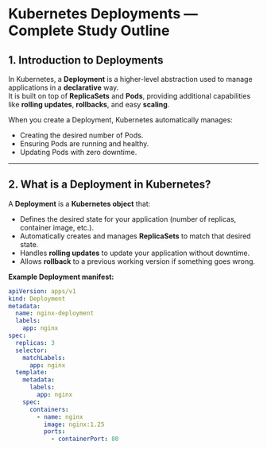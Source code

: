 # Kubernetes Deployments — Complete Study Outline

## 1. Introduction to Deployments

In Kubernetes, a **Deployment** is a higher-level abstraction used to manage applications in a **declarative** way.  
It is built on top of **ReplicaSets** and **Pods**, providing additional capabilities like **rolling updates**, **rollbacks**, and easy **scaling**.

When you create a Deployment, Kubernetes automatically manages:
- Creating the desired number of Pods.
- Ensuring Pods are running and healthy.
- Updating Pods with zero downtime.

---

## 2. What is a Deployment in Kubernetes?

A **Deployment** is a **Kubernetes object** that:
- Defines the desired state for your application (number of replicas, container image, etc.).
- Automatically creates and manages **ReplicaSets** to match that desired state.
- Handles **rolling updates** to update your application without downtime.
- Allows **rollback** to a previous working version if something goes wrong.

**Example Deployment manifest:**

```yaml
apiVersion: apps/v1
kind: Deployment
metadata:
  name: nginx-deployment
  labels:
    app: nginx
spec:
  replicas: 3
  selector:
    matchLabels:
      app: nginx
  template:
    metadata:
      labels:
        app: nginx
    spec:
      containers:
        - name: nginx
          image: nginx:1.25
          ports:
            - containerPort: 80
